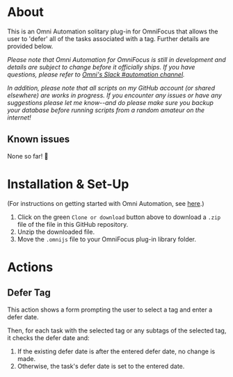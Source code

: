 # About

This is an Omni Automation solitary plug-in for OmniFocus that allows the user to 'defer' all of the tasks associated with a tag. Further details are provided below.

_Please note that Omni Automation for OmniFocus is still in development and details are subject to change before it officially ships. If you have questions, please refer to [Omni's Slack #automation channel](https://www.omnigroup.com/slack/)._

_In addition, please note that all scripts on my GitHub account (or shared elsewhere) are works in progress. If you encounter any issues or have any suggestions please let me know--and do please make sure you backup your database before running scripts from a random amateur on the internet!_

## Known issues

None so far! 🤞

# Installation & Set-Up

(For instructions on getting started with Omni Automation, see [here](https://kaitlinsalzke.com/how-to/how-to-add-a-omnijs-plug-in-to-omnifocus-and-assign-a-keyboard-shortcut/).)

1. Click on the green `Clone or download` button above to download a `.zip` file of the file in this GitHub repository.
2. Unzip the downloaded file.
3. Move the `.omnijs` file to your OmniFocus plug-in library folder.

# Actions

## Defer Tag

This action shows a form prompting the user to select a tag and enter a defer date. 

Then, for each task with the selected tag or any subtags of the selected tag, it checks the defer date and:
1. If the existing defer date is after the entered defer date, no change is made.
2. Otherwise, the task's defer date is set to the entered date.